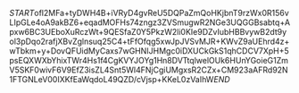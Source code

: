 $START$ofl2MFa+tyDWH4B+iVRyD4gvReU5DQPaZmQoHKjbnT9rzWx0R156vLIpGLe4oA9akBZ6+eqadMOFHs74zngz3ZVSmugwR2NGe3UQGGBsabtq+Apxw6BC3UEboXuRczWt+9QESfaZ0Y5PkzW2li0KIe9DZvIubHBBvywB2dt9yol3pDqo2rafjXBvZglnsuq25C4+tFfOfqg5xwJpJVSvMJR+KWvZ9aUEhrd4z+wTbkm+y+DovQFUidMyCaxs7wGHNIJHMgc0iDXUCkGkS1qhCDCV7XpH+5psEQXWXbYhixTWr4Hs1f4CgKVYJOYg1Hn8DVTtqlwelOUk6HUnYGoieG1ZmV5SKF0wivF6V9EfZ3isZL4Snt5Wl4FNjCgiUMgxsR2CZx+CM923aAFRd92N1FTGNLeV00IXKfEaWqdoL49QZD/cVjsp+KKeL0zVaIhW$END$